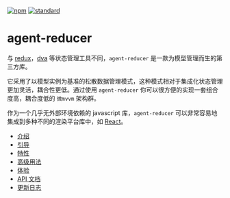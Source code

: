 [![npm][npm-image]][npm-url]
[![standard][standard-image]][standard-url]

[npm-image]: https://img.shields.io/npm/v/agent-reducer.svg?style=flat-square
[npm-url]: https://www.npmjs.com/package/agent-reducer
[standard-image]: https://img.shields.io/badge/code%20style-standard-brightgreen.svg?style=flat-square
[standard-url]: http://npm.im/standard

# agent-reducer

与 [redux](https://redux.js.org)，[dva](https://dvajs.com) 等状态管理工具不同，`agent-reducer` 是一款为模型管理而生的第三方库。

它采用了以模型实例为基准的松散数据管理模式，这种模式相对于集成化状态管理更加灵活，耦合性更低。通过使用 `agent-reducer` 你可以很方便的实现一套组合度高，耦合度低的 `微mvvm` 架构群。

作为一个几乎无外部环境依赖的 javascript 库，`agent-reducer` 可以非常容易地集成到多种不同的渲染平台库中，如 [React](https://reactjs.org)。


* [介绍](/zh/introduction.md)
* [引导](/zh/guides.md)
* [特性](/zh/feature.md)
* [高级用法](/zh/advanced.md)
* [体验](/zh/experience.md)
* [API 文档](/zh/api.md)
* [更新日志](/zh/changes.md)